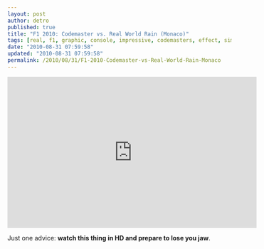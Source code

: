 ```yaml
---
layout: post
author: detro
published: true
title: "F1 2010: Codemaster vs. Real World Rain (Monaco)"
tags: [real, f1, graphic, console, impressive, codemasters, effect, simulation, game, weather, video, monaco]
date: "2010-08-31 07:59:58"
updated: "2010-08-31 07:59:58"
permalink: /2010/08/31/F1-2010-Codemaster-vs-Real-World-Rain-Monaco
---
```


<div align="center">
<iframe class="youtube-player" type="text/html" width="560" height="340" src="http://www.youtube.com/embed/MKRLSLY_CQg" frameborder="0"></iframe>
</div>

Just one advice: <strong>watch this thing in HD and prepare to lose you jaw</strong>.
